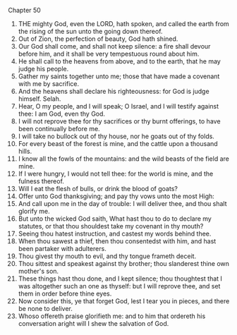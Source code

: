 

Chapter 50

1. THE mighty God, even the LORD, hath spoken, and called the earth from the rising of the sun unto the going down thereof.
2. Out of Zion, the perfection of beauty, God hath shined.
3. Our God shall come, and shall not keep silence: a fire shall devour before him, and it shall be very tempestuous round about him.
4. He shall call to the heavens from above, and to the earth, that he may judge his people.
5. Gather my saints together unto me; those that have made a covenant with me by sacrifice.
6. And the heavens shall declare his righteousness: for God is judge himself.  Selah.
7. Hear, O my people, and I will speak; O Israel, and I will testify against thee: I am God, even thy God.
8. I will not reprove thee for thy sacrifices or thy burnt offerings, to have been continually before me.
9. I will take no bullock out of thy house, nor he goats out of thy folds.
10. For every beast of the forest is mine, and the cattle upon a thousand hills.
11. I know all the fowls of the mountains: and the wild beasts of the field are mine.
12. If I were hungry, I would not tell thee: for the world is mine, and the fulness thereof.
13. Will I eat the flesh of bulls, or drink the blood of goats?
14. Offer unto God thanksgiving; and pay thy vows unto the most High:
15. And call upon me in the day of trouble: I will deliver thee, and thou shalt glorify me.
16. But unto the wicked God saith, What hast thou to do to declare my statutes, or that thou shouldest take my covenant in thy mouth?
17. Seeing thou hatest instruction, and castest my words behind thee.
18. When thou sawest a thief, then thou consentedst with him, and hast been partaker with adulterers.
19. Thou givest thy mouth to evil, and thy tongue frameth deceit.
20. Thou sittest and speakest against thy brother; thou slanderest thine own mother's son.
21. These things hast thou done, and I kept silence; thou thoughtest that I was altogether such an one as thyself: but I will reprove thee, and set them in order before thine eyes.
22. Now consider this, ye that forget God, lest I tear you in pieces, and there be none to deliver.
23. Whoso offereth praise glorifieth me: and to him that ordereth his conversation aright will I shew the salvation of God.
